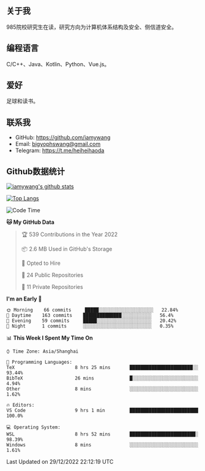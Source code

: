 ## 关于我

985院校研究生在读，研究方向为计算机体系结构及安全、侧信道安全。

## 编程语言

C/C++、Java、Kotlin、Python、Vue.js。

## 爱好

足球和读书。

## 联系我

- GitHub: https://github.com/iamywang
- Email: bigyophswang@gmail.com
- Telegram: https://t.me/heiheihaoda

## Github数据统计

[![iamywang's github stats](https://github-readme-stats.vercel.app/api?username=iamywang&count_private=true&show_icons=true)]()

[![Top Langs](https://github-readme-stats.vercel.app/api/top-langs/?username=iamywang&layout=compact)]()

<!--START_SECTION:waka-->
![Code Time](http://img.shields.io/badge/Code%20Time-652%20hrs%2056%20mins-blue)

**🐱 My GitHub Data** 

> 🏆 539 Contributions in the Year 2022
 > 
> 📦 2.6 MB Used in GitHub's Storage 
 > 
> 💼 Opted to Hire
 > 
> 📜 24 Public Repositories 
 > 
> 🔑 11 Private Repositories  
 > 
**I'm an Early 🐤** 

```text
🌞 Morning    66 commits     █████░░░░░░░░░░░░░░░░░░░░   22.84% 
🌆 Daytime    163 commits    ██████████████░░░░░░░░░░░   56.4% 
🌃 Evening    59 commits     █████░░░░░░░░░░░░░░░░░░░░   20.42% 
🌙 Night      1 commits      ░░░░░░░░░░░░░░░░░░░░░░░░░   0.35%

```


📊 **This Week I Spent My Time On** 

```text
⌚︎ Time Zone: Asia/Shanghai

💬 Programming Languages: 
TeX                      8 hrs 25 mins       ███████████████████████░░   93.44% 
BibTeX                   26 mins             █░░░░░░░░░░░░░░░░░░░░░░░░   4.94% 
Other                    8 mins              ░░░░░░░░░░░░░░░░░░░░░░░░░   1.62%

🔥 Editors: 
VS Code                  9 hrs 1 min         █████████████████████████   100.0%

💻 Operating System: 
WSL                      8 hrs 52 mins       ████████████████████████░   98.39% 
Windows                  8 mins              ░░░░░░░░░░░░░░░░░░░░░░░░░   1.61%

```


 Last Updated on 29/12/2022 22:12:19 UTC
<!--END_SECTION:waka-->
